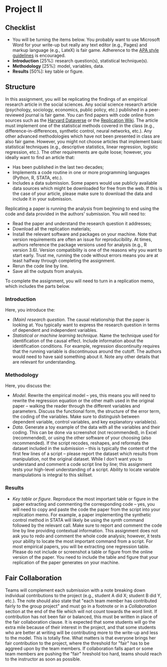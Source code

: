 # Project II

## Checklist

- You will be turning the items below. You probably want to use Microsoft Word for your write-up but really any text editor (e.g., Pages) and markup language (e.g., LateX) is fair game. Adherence to the [APA style guidelines](https://apastyle.apa.org) is encouraged.
- **Introduction** [25%]: research question(s), statistical technique(s).
- **Methodology** [25%]: model, variables, data.
- **Results** [50%]: key table or figure.

## Structure
In this assignment, you will be replicating the findings of an empirical research article in the social sciences. Any social science research article (psychology, sociology, economics, public policy, etc.) published in a peer-reviewed journal is fair game. You can find papers with code online from sources such as the [Harvard Dataverse](https://dataverse.harvard.edu/dataverse/RepData) or the [Replication Wiki](https://replication.uni-goettingen.de).
The article must implement one of the statistical methods covered in the class (e.g., difference-in-differences, synthetic control, neural networks, etc.). Any other advanced methodologies which have not been presented in class are also fair game. However, you might not choose articles that implement basic statistical techniques (e.g., descriptive statistics, linear regression, logistic regression, etc.). The other requirements are quite loose; however, you ideally want to find an article that:
- Has been published in the last two decades;
- Implements a code routine in one or more programming languages (Python, R, STATA, etc.).
- Includes a data submission. Some papers would use publicly available data sources which might be downloaded for free from the web. If this is the case of your article, please make sure to download the data and include it in your submission. 

Replicating a paper is running the analysis from beginning to end using the code and data provided in the authors' submission. You will need to:
- Read the paper and understand the research question it addresses;
- Download all the replication materials;
- Install the relevant software and packages on your machine. Note that version requirements are often an issue for reproducibility. At times, authors reference the package versions used for analysis (e.g., R version 3.6). Version compatibility is one of the reasons why you want to start early. Trust me, running the code without errors means you are at least halfway through completing the assignment.
- Rerun the code line by line.
- Save all the outputs from analysis.

To complete the assignment, you will need to turn in a replication memo, which includes the parts below.

### Introduction 
Here, you introduce the:
- *(Main) research question*. The causal relationship that the paper is looking at. You typically want to express the research question in terms of dependent and independent variables.
- *Statistical or machine learning technique*. Name the technique used for identification of the causal effect. Include information about the identification conditions. For example, regression discontinuity requires that the running variable is discontinuous around the cutoff. The authors would need to have said something about it. Note any other details that are relevant for understanding.

### Methodology
Here, you discuss the:
- *Model*. Rewrite the empirical model – yes, this means you will need to rewrite the regression equation or the other math used in the original paper – walking the reader through the different variables and parameters. Discuss the functional form, the structure of the error term, the coding of the variables. Make sure to distinguish between dependent variable, control variables, and key explanatory variable(s).
- *Data*. Generate a toy example of the data with all the variables and their coding. This can be done via screenshot (not recommended), in Excel (recommended), or using the other software of your choosing (also recommended). If the script recodes, reshapes, and reformats the dataset included in the submission – this is typically the content of the first few lines of a script – please report the dataset which results from manipulation, not the original dataset. While I don't want you to understand and comment a code script line by line; this assignment tests your high-level understanding of a script. Ability to locate variable manipulations is integral to this skillset.

### Results
- *Key table or figure*. Reproduce the most important table or figure in the paper extracting and commenting the corresponding code – yes, you will need to copy and paste the code the paper from the script into your replication memo. For example, a paper implementing the synthetic control method in STATA will likely be using the *synth* command followed by the relevant call. Make sure to report and comment the code line by line providing contextual information. This assignment does not ask you to redo and comment the whole code analysis; however, it tests your ability to locate the most important command from a script. For most empirical papers, you will be extracting one regression table.
Please do not include or screenshot a table or figure from the online version of the paper. You need to include the table and figure that your replication of the paper generates on your machine.


## Fair Collaboration
Teams will complement each submission with a note breaking down individual contributions to the project (e.g., student A did X; student B did Y, etc.). The note should also state that "each team member has contributed fairly to the group project" and must go in a footnote or in a *Collaboration* section at the end of the file which will not count towards the word limit. If contribution has not been fair or balanced, this must be written in place of the fair collaboration clause.
It is expected that some students will go the extra mile because of their interest in the project, and that some students who are better at writing will be contributing more to the write-up and less to the model. This is totally fine. What matters is that everyone brings her fair contribution to the project, where the threshold for "fair" has to be aggreed upon by the team members. If collaboration falls apart or some team members are pushing the "fair" hreshold too hard, teams should reach to the instructor as soon as possible.